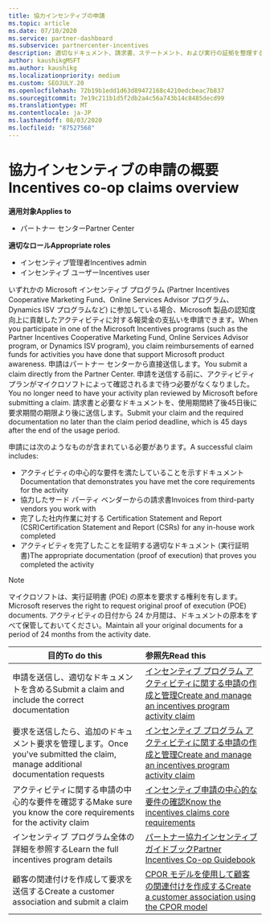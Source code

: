 ```yaml
---
title: 協力インセンティブの申請
ms.topic: article
ms.date: 07/10/2020
ms.service: partner-dashboard
ms.subservice: partnercenter-incentives
description: 適切なドキュメント、請求書、ステートメント、および実行の証拠を整理することによって、インセンティブに対して成功した共同操作要求を送信する方法について説明します。
author: kaushikgMSFT
ms.author: kaushikg
ms.localizationpriority: medium
ms.custom: SEOJULY.20
ms.openlocfilehash: 72b19b1edd1d63d89472168c4210edcbeac7b837
ms.sourcegitcommit: 7e19c211b1d5f2db2a4c56a743b14c8485decd99
ms.translationtype: MT
ms.contentlocale: ja-JP
ms.lasthandoff: 08/03/2020
ms.locfileid: "87527568"
---
```

# <a name="incentives-co-op-claims-overview"></a><span data-ttu-id="02250-103">協力インセンティブの申請の概要</span><span class="sxs-lookup"><span data-stu-id="02250-103">Incentives co-op claims overview</span></span>

<span data-ttu-id="02250-104">**適用対象**</span><span class="sxs-lookup"><span data-stu-id="02250-104">**Applies to**</span></span>

- <span data-ttu-id="02250-105">パートナー センター</span><span class="sxs-lookup"><span data-stu-id="02250-105">Partner Center</span></span>

<span data-ttu-id="02250-106">**適切なロール**</span><span class="sxs-lookup"><span data-stu-id="02250-106">**Appropriate roles**</span></span>

- <span data-ttu-id="02250-107">インセンティブ管理者</span><span class="sxs-lookup"><span data-stu-id="02250-107">Incentives admin</span></span>
- <span data-ttu-id="02250-108">インセンティブ ユーザー</span><span class="sxs-lookup"><span data-stu-id="02250-108">Incentives user</span></span>

<span data-ttu-id="02250-109">いずれかの Microsoft インセンティブ プログラム (Partner Incentives Cooperative Marketing Fund、Online Services Advisor プログラム、Dynamics ISV プログラムなど) に参加している場合、Microsoft 製品の認知度向上に貢献したアクティビティに対する報奨金の支払いを申請できます。</span><span class="sxs-lookup"><span data-stu-id="02250-109">When you participate in one of the Microsoft Incentives programs (such as the Partner Incentives Cooperative Marketing Fund, Online Services Advisor program, or Dynamics ISV program), you claim reimbursements of earned funds for activities you have done that support Microsoft product awareness.</span></span> <span data-ttu-id="02250-110">申請はパートナー センターから直接送信します。</span><span class="sxs-lookup"><span data-stu-id="02250-110">You submit a claim directly from the Partner Center.</span></span> <span data-ttu-id="02250-111">申請を送信する前に、アクティビティ プランがマイクロソフトによって確認されるまで待つ必要がなくなりました。</span><span class="sxs-lookup"><span data-stu-id="02250-111">You no longer need to have your activity plan reviewed by Microsoft before submitting a claim.</span></span> <span data-ttu-id="02250-112">請求書と必要なドキュメントを、使用期間終了後45日後に要求期間の期限より後に送信します。</span><span class="sxs-lookup"><span data-stu-id="02250-112">Submit your claim and the required documentation no later than the claim period deadline, which is 45 days after the end of the usage period.</span></span>

<span data-ttu-id="02250-113">申請には次のようなものが含まれている必要があります。</span><span class="sxs-lookup"><span data-stu-id="02250-113">A successful claim includes:</span></span>

- <span data-ttu-id="02250-114">アクティビティの中心的な要件を満たしていることを示すドキュメント</span><span class="sxs-lookup"><span data-stu-id="02250-114">Documentation that demonstrates you have met the core requirements for the activity</span></span>
- <span data-ttu-id="02250-115">協力したサード パーティ ベンダーからの請求書</span><span class="sxs-lookup"><span data-stu-id="02250-115">Invoices from third-party vendors you work with</span></span>
- <span data-ttu-id="02250-116">完了した社内作業に対する Certification Statement and Report (CSR)</span><span class="sxs-lookup"><span data-stu-id="02250-116">Certification Statement and Report (CSRs) for any in-house work completed</span></span>
- <span data-ttu-id="02250-117">アクティビティを完了したことを証明する適切なドキュメント (実行証明書)</span><span class="sxs-lookup"><span data-stu-id="02250-117">The appropriate documentation (proof of execution) that proves you completed the activity</span></span> 

>[!NOTE]
><span data-ttu-id="02250-118">マイクロソフトは、実行証明書 (POE) の原本を要求する権利を有します。</span><span class="sxs-lookup"><span data-stu-id="02250-118">Microsoft reserves the right to request original proof of execution (POE) documents.</span></span> <span data-ttu-id="02250-119">アクティビティの日付から 24 か月間は、ドキュメントの原本をすべて保管しておいてください。</span><span class="sxs-lookup"><span data-stu-id="02250-119">Maintain all your original documents for a period of 24 months from the activity date.</span></span> 

|<span data-ttu-id="02250-120">**目的**</span><span class="sxs-lookup"><span data-stu-id="02250-120">**To do this**</span></span>   |<span data-ttu-id="02250-121">**参照先**</span><span class="sxs-lookup"><span data-stu-id="02250-121">**Read this**</span></span>   |
|-----------------|:--------------------------------------|
|<span data-ttu-id="02250-122">申請を送信し、適切なドキュメントを含める</span><span class="sxs-lookup"><span data-stu-id="02250-122">Submit a claim and include the correct documentation</span></span>|[<span data-ttu-id="02250-123">インセンティブ プログラム アクティビティに関する申請の作成と管理</span><span class="sxs-lookup"><span data-stu-id="02250-123">Create and manage an incentives program activity claim</span></span>](create-incentives-claims.md)|
|<span data-ttu-id="02250-124">要求を送信したら、追加のドキュメント要求を管理します。</span><span class="sxs-lookup"><span data-stu-id="02250-124">Once you've submitted the claim, manage additional documentation requests</span></span>|[<span data-ttu-id="02250-125">インセンティブ プログラム アクティビティに関する申請の作成と管理</span><span class="sxs-lookup"><span data-stu-id="02250-125">Create and manage an incentives program activity claim</span></span>](create-incentives-claims.md)  |
|<span data-ttu-id="02250-126">アクティビティに関する申請の中心的な要件を確認する</span><span class="sxs-lookup"><span data-stu-id="02250-126">Make sure you know the core requirements for the activity claim</span></span>|[<span data-ttu-id="02250-127">インセンティブ申請の中心的な要件の確認</span><span class="sxs-lookup"><span data-stu-id="02250-127">Know the incentives claims core requirements</span></span>](core-requirements.md)   |
|<span data-ttu-id="02250-128">インセンティブ プログラム全体の詳細を参照する</span><span class="sxs-lookup"><span data-stu-id="02250-128">Learn the full incentives program details</span></span>|[<span data-ttu-id="02250-129">パートナー協力インセンティブ ガイドブック</span><span class="sxs-lookup"><span data-stu-id="02250-129">Partner Incentives Co-op Guidebook</span></span>](https://assets.microsoft.com/coop-guidebook.pdf)
|<span data-ttu-id="02250-130">顧客の関連付けを作成して要求を送信する</span><span class="sxs-lookup"><span data-stu-id="02250-130">Create a customer association and submit a claim</span></span> |[<span data-ttu-id="02250-131">CPOR モデルを使用して顧客の関連付けを作成する</span><span class="sxs-lookup"><span data-stu-id="02250-131">Create a customer association using the CPOR model</span></span>](submit-osa-claim.md)|
                                                                                 
                                   
